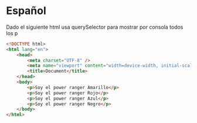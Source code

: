# Español

Dado el siguiente html usa querySelector para mostrar por consola todos los p

```html
<!DOCTYPE html>
<html lang="en">
    <head>
        <meta charset="UTF-8" />
        <meta name="viewport" content="width=device-width, initial-scale=1.0" />
        <title>Document</title>
    </head>
    <body>
        <p>Soy el power ranger Amarillo</p>
        <p>Soy el power ranger Rojo</p>
        <p>Soy el power ranger Azul</p>
        <p>Soy el power ranger Negro</p>
    </body>
</html>
```
